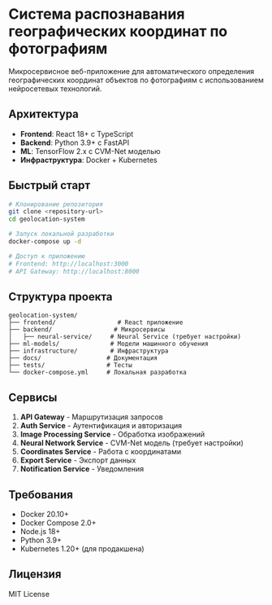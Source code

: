 # Система распознавания географических координат по фотографиям

Микросервисное веб-приложение для автоматического определения географических координат объектов по фотографиям с использованием нейросетевых технологий.

## Архитектура

- **Frontend**: React 18+ с TypeScript
- **Backend**: Python 3.9+ с FastAPI
- **ML**: TensorFlow 2.x с CVM-Net моделью
- **Инфраструктура**: Docker + Kubernetes

## Быстрый старт

```bash
# Клонирование репозитория
git clone <repository-url>
cd geolocation-system

# Запуск локальной разработки
docker-compose up -d

# Доступ к приложению
# Frontend: http://localhost:3000
# API Gateway: http://localhost:8000
```

## Структура проекта

```
geolocation-system/
├── frontend/                 # React приложение
├── backend/                 # Микросервисы
│   ├── neural-service/     # Neural Service (требует настройки)
├── ml-models/              # Модели машинного обучения
├── infrastructure/         # Инфраструктура
├── docs/                  # Документация
├── tests/                 # Тесты
└── docker-compose.yml     # Локальная разработка
```

## Сервисы

1. **API Gateway** - Маршрутизация запросов
2. **Auth Service** - Аутентификация и авторизация
3. **Image Processing Service** - Обработка изображений
4. **Neural Network Service** - CVM-Net модель (требует настройки)
5. **Coordinates Service** - Работа с координатами
6. **Export Service** - Экспорт данных
7. **Notification Service** - Уведомления

## Требования

- Docker 20.10+
- Docker Compose 2.0+
- Node.js 18+
- Python 3.9+
- Kubernetes 1.20+ (для продакшена)

## Лицензия

MIT License
